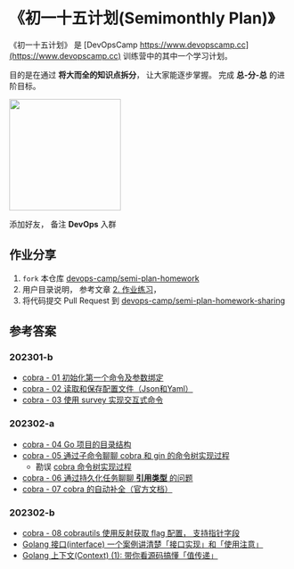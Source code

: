 # 《初一十五计划(Semimonthly Plan)》

《初一十五计划》 是 [DevOpsCamp https://www.devopscamp.cc](https://www.devopscamp.cc) 训练营中的其中一个学习计划。 

目的是在通过 **将大而全的知识点拆分**， 让大家能逐步掌握。 完成 **总-分-总** 的进阶目标。


<img src="https://typonotes.com/mp/wx-qrcode-mini.png" width="200px"/>

添加好友， 备注 **DevOps** 入群

## 作业分享

1. `fork` 本仓库 [devops-camp/semi-plan-homework](https://github.com/devops-camp/semi-plan-homework)
2. 用户目录说明， 参考文章 [2. 作业练习](https://mp.weixin.qq.com/s/Sw73grjb_sRPJjzBvZwDYw)， 
3. 将代码提交 Pull Request 到 [devops-camp/semi-plan-homework-sharing](https://github.com/devops-camp/semi-plan-homework-sharing)


## 参考答案

### 202301-b

+ [cobra - 01 初始化第一个命令及参数绑定](https://mp.weixin.qq.com/s/Zx7ryE2I7LyM6YPkr-cSdg)
+ [cobra - 02 读取和保存配置文件（Json和Yaml）](https://mp.weixin.qq.com/s/raiKGm4jR8xyP3mYzh425w)
+ [cobra - 03 使用 survey 实现交互式命令](https://mp.weixin.qq.com/s/17AmrqBGRcTQfLEaZNzkpA)

### 202302-a

+ [cobra - 04 Go 项目的目录结构](https://mp.weixin.qq.com/s/mVO_skMC0IPHfHm8mMB4PA)
+ [cobra - 05 通过子命令聊聊 cobra 和 gin 的命令树实现过程](https://mp.weixin.qq.com/s/mGZrazAXdt9bzeOzQcDoBw)
  + 勘误 [cobra 命令树实现过程](https://mp.weixin.qq.com/s/SvMz8Z2L_JksGf5WKuo7NQ)
+ [cobra - 06 通过持久化任务聊聊 **引用类型** 的问题](https://mp.weixin.qq.com/s/un-Ckq7hHYcHXOWPnWoHYw)
+ [cobra - 07 cobra 的自动补全（官方文档）](https://github.com/zsh-users/zsh-completions)

### 202302-b

+ [cobra - 08 cobrautils 使用反射获取 flag 配置， 支持指针字段](https://mp.weixin.qq.com/s/w91TgIye42rTIzuqsbeZZQ)
+ [Golang 接口(interface) 一个案例讲清楚「接口实现」和「使用注意」](https://mp.weixin.qq.com/s/U0v-PIbknRzDgm_lTkzTcA)
+ [Golang 上下文(Context) (1): 带你看源码搞懂「值传递」](https://mp.weixin.qq.com/s/lYFOY3tucxp9kFmX6V5G3Q)


